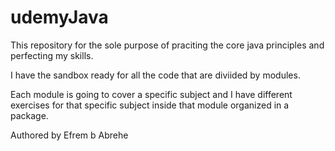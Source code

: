 # udemyJava

This repository for the sole purpose of praciting the core java principles and perfecting my skills. 

I have the sandbox ready for all the code that are diviided by modules.

Each module is going to cover a specific subject and I have different exercises for that specific subject inside that module organized in a package.

 Authored by
 Efrem b Abrehe
 
 
